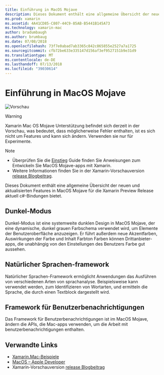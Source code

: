 ```yaml
---
title: Einführung in MacOS Mojave
description: Dieses Dokument enthält eine allgemeine Übersicht der neuen und aktualisierten Features in MacOS Mojave für die Xamarin Preview Release aktuell c#-Bindungen bietet.
ms.prod: xamarin
ms.assetid: 4A41CD85-C807-44C9-85AB-B5441B145A73
ms.technology: xamarin-mac
author: bradumbaugh
ms.author: brumbaug
ms.date: 07/08/2018
ms.openlocfilehash: 73f7e0abad7ab3365c842c865855e2527a7a1725
ms.sourcegitcommit: cfb72be633e335147d156af3ef9527151b9e31d9
ms.translationtype: MT
ms.contentlocale: de-DE
ms.lasthandoff: 07/13/2018
ms.locfileid: "39030614"
---
```

# <a name="introduction-to-macos-mojave"></a>Einführung in MacOS Mojave

![Vorschau](~/media/shared/preview.png)

> [!WARNING]
> Xamarin Mac OS Mojave Unterstützung befindet sich derzeit in der Vorschau, was bedeutet, dass möglicherweise Fehler enthalten, ist es sich nicht um Features und kann sich ändern. Verwenden sie nur für Experimente.

> [!NOTE]
> - Überprüfen Sie die [Einstieg](~/mac/platform/introduction-to-macos-mojave/get-started.md) Guide finden Sie Anweisungen zum Entwickeln Sie MacOS Mojave-apps mit Xamarin.
> - Weitere Informationen finden Sie in der Xamarin-Vorschauversion [release Blogbeitrag](https://releases.xamarin.com/preview-release-xcode-10-beta-3/).

Dieses Dokument enthält eine allgemeine Übersicht der neuen und aktualisierten Features in MacOS Mojave für die Xamarin Preview Release aktuell c#-Bindungen bietet.

## <a name="dark-mode"></a>Dunkel-Modus

Dunkel-Modus ist eine systemweite dunklen Design in MacOS Mojave, der eine dynamische, dunkel grauen Farbschema verwendet wird, um Elemente der Benutzeroberfläche anzuzeigen. Er führt außerdem neue Akzentfarben, Auswirkungen der Farbe und Inhalt Farbton Farben können Drittanbieter-apps, die unabhängig von den Einstellungen des Benutzers Farbe gut aussehen.

## <a name="natural-language-framework"></a>Natürlicher Sprachen-framework

Natürlicher Sprachen-Framework ermöglicht Anwendungen das Ausführen von verschiedenen Arten von sprachanalyse. Beispielsweise kann verwendet werden, zum Identifizieren von Wortarten, und ermitteln die Sprache, die durch einen Textblock dargestellt wird.

## <a name="user-notifications-framework"></a>Framework für Benutzerbenachrichtigungen

Das Framework für Benutzerbenachrichtigungen ist im MacOS Mojave, ändern die APIs, die Mac-apps verwenden, um die Arbeit mit benutzerbenachrichtigungen enthalten.

## <a name="related-links"></a>Verwandte Links

- [Xamarin.Mac-Beispiele](https://developer.xamarin.com/samples/mac/)
- [MacOS – Apple Developer](https://developer.apple.com/macos/)
- Xamarin-Vorschauversion [release Blogbeitrag](https://releases.xamarin.com/preview-release-xcode-10-beta-3/)
